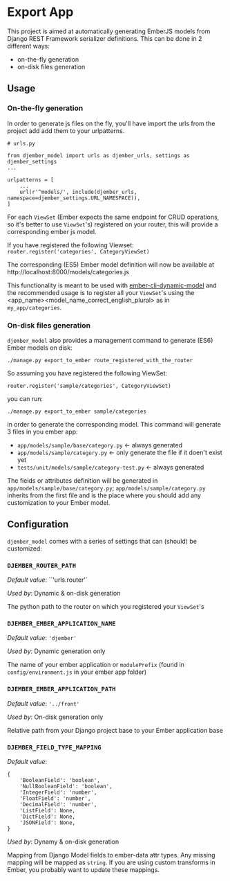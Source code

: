 # Export App

This project is aimed at automatically generating EmberJS models from Django REST Framework serializer definitions.
This can be done in 2 different ways:

- on-the-fly generation
- on-disk files generation


## Usage

### On-the-fly generation

In order to generate js files on the fly, you'll have import the urls from the project add add them to your urlpatterns.

```
# urls.py

from djember_model import urls as djember_urls, settings as djember_settings
...

urlpatterns = [
    ...
    url(r'^models/', include(djember_urls, namespace=djember_settings.URL_NAMESPACE)),
]
```

For each `ViewSet` (Ember expects the same endpoint for CRUD operations, so it's better to use `ViewSet`'s) registered on your router, this will provide a corresponding ember js model.

If you have registered the following Viewset:
```router.register('categories', CategoryViewSet)```

The corresponding (ES5) Ember model definition will now be available at http://localhost:8000/models/categories.js

This functionality is meant to be used with [ember-cli-dynamic-model](https://bitbucket.org/levit_scs/ember-cli-dynamic-model) and the recommended usage is to register all your `ViewSet`'s using the &lt;app_name&gt;&lt;model_name_correct_english_plural&gt; as in `my_app/categories`.

### On-disk files generation

`djember_model` also provides a management command to generate (ES6) Ember models on disk:

```./manage.py export_to_ember route_registered_with_the_router```

So assuming you have registered the following ViewSet:

```router.register('sample/categories', CategoryViewSet)```

you can run:

```./manage.py export_to_ember sample/categories```

in order to generate the corresponding model.
This command will generate 3 files in you ember app:

- `app/models/sample/base/category.py` <- always generated
- `app/models/sample/category.py` <- only generate the file if it doen't exist yet
- `tests/unit/models/sample/category-test.py` <- always generated

The fields or attributes definition will be generated in `app/models/sample/base/category.py`; `app/models/sample/category.py` inherits from the first file and is the place where you should add any customization to your Ember model.

## Configuration

`djember_model` comes with a series of settings that can (should) be customized:

### `DJEMBER_ROUTER_PATH`

*Default value*: ``'urls.router'`

*Used by*: Dynamic & on-disk generation


The python path to the router on which you registered your `ViewSet`'s

### `DJEMBER_EMBER_APPLICATION_NAME`

*Default value*: `'djember'`

*Used by*: Dynamic generation only


The name of your ember application or `modulePrefix` (found in `config/environment.js` in your ember app folder)

### `DJEMBER_EMBER_APPLICATION_PATH`

*Default value*: `'../front'`

*Used by*: On-disk generation only


Relative path from your Django project base to your Ember application base

### `DJEMBER_FIELD_TYPE_MAPPING`

*Default value*:
```
{
    'BooleanField': 'boolean',
    'NullBooleanField': 'boolean',
    'IntegerField': 'number',
    'FloatField': 'number',
    'DecimalField': 'number',
    'ListField': None,
    'DictField': None,
    'JSONField': None,
}
```

*Used by*: Dynamy & on-disk generation


Mapping from Django Model fields to ember-data attr types. Any missing mapping will be mapped as `string`. If you are using custom transforms in Ember, you probably want to update these mappings.
